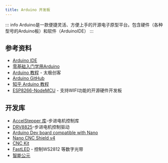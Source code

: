 ```yaml
---
title: Arduino 开发板
---
```

::: info
Arduino是一款便捷灵活、方便上手的开源电子原型平台。包含硬件（各种型号的Arduino板）和软件（ArduinoIDE）
:::

## 参考资料
- [Arduino IDE](https://www.arduino.cc/en/software/)
- [零基础入门学用Arduino](https://www.bilibili.com/video/BV164411J7GE)
- [Arduino 教程](http://www.taichi-maker.com/homepage/arduino-basic-tutorial-index/) - 太极创客
- [Arduino GitHub](https://github.com/arduino)
- [知乎 Arduino 教程](https://zhuanlan.zhihu.com/p/52940035)
- [ESP8266-NodeMCU](http://www.taichi-maker.com/homepage/reference-index/arduino-hardware-refrence/nodemcu/) - 支持WIFI功能的开源硬件开发板

## 开发库
- [AccelStepper 库](http://www.taichi-maker.com/homepage/reference-index/arduino-library-index/accelstepper-library/)-步进电机控制库
- [DRV8825](https://www.crcibernetica.com/stepstick-8825-stepper-motor-driver-for-ramps-1-4-boards/)-步进电机控制驱动
- [Arduino Dev board compatible with Nano](https://www.crcibernetica.com/dev-board-compatible-with-nano-cable-included/)
- [Nano CNC Shield v4](https://www.crcibernetica.com/nano-cnc-shield-v4/)
- [CNC Kit](https://wiki.keyestudio.com/index.php/Ks0096_keyestudio_CNC_Kit_/_CNC_Shield_V4.0_%2B_Nano_3.0%2B3pcs_a4988_Driver_/_GRBL_Compatible)
- [FastLED](https://github.com/FastLED/FastLED) - 控制WS2812 等数字光带
- [智能公元](http://www.smartpi.cn/#/YzsM)

